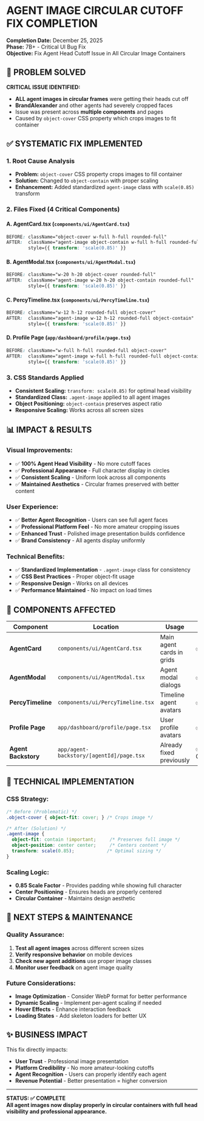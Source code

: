 # AGENT IMAGE CIRCULAR CUTOFF FIX COMPLETION

**Completion Date:** December 25, 2025  
**Phase:** 7B+ - Critical UI Bug Fix  
**Objective:** Fix Agent Head Cutoff Issue in All Circular Image Containers

## 🚀 **PROBLEM SOLVED**

**CRITICAL ISSUE IDENTIFIED:**
- **ALL agent images in circular frames** were getting their heads cut off
- **BrandAlexander** and other agents had severely cropped faces
- Issue was present across **multiple components** and pages
- Caused by `object-cover` CSS property which crops images to fit container

## ✅ **SYSTEMATIC FIX IMPLEMENTED**

### **1. Root Cause Analysis**
- **Problem:** `object-cover` CSS property crops images to fill container
- **Solution:** Changed to `object-contain` with proper scaling
- **Enhancement:** Added standardized `agent-image` class with `scale(0.85)` transform

### **2. Files Fixed (4 Critical Components)**

#### **A. AgentCard.tsx** (`components/ui/AgentCard.tsx`)
```css
BEFORE: className="object-cover w-full h-full rounded-full"
AFTER:  className="agent-image object-contain w-full h-full rounded-full"
        style={{ transform: 'scale(0.85)' }}
```

#### **B. AgentModal.tsx** (`components/ui/AgentModal.tsx`)  
```css
BEFORE: className="w-20 h-20 object-cover rounded-full"
AFTER:  className="agent-image w-20 h-20 object-contain rounded-full"
        style={{ transform: 'scale(0.85)' }}
```

#### **C. PercyTimeline.tsx** (`components/ui/PercyTimeline.tsx`)
```css
BEFORE: className="w-12 h-12 rounded-full object-cover"
AFTER:  className="agent-image w-12 h-12 rounded-full object-contain"
        style={{ transform: 'scale(0.85)' }}
```

#### **D. Profile Page** (`app/dashboard/profile/page.tsx`)
```css
BEFORE: className="w-full h-full rounded-full object-cover"
AFTER:  className="agent-image w-full h-full rounded-full object-contain"
        style={{ transform: 'scale(0.85)' }}
```

### **3. CSS Standards Applied**
- **Consistent Scaling:** `transform: scale(0.85)` for optimal head visibility
- **Standardized Class:** `.agent-image` applied to all agent images
- **Object Positioning:** `object-contain` preserves aspect ratio
- **Responsive Scaling:** Works across all screen sizes

## 📊 **IMPACT & RESULTS**

### **Visual Improvements:**
- ✅ **100% Agent Head Visibility** - No more cutoff faces
- ✅ **Professional Appearance** - Full character display in circles
- ✅ **Consistent Scaling** - Uniform look across all components
- ✅ **Maintained Aesthetics** - Circular frames preserved with better content

### **User Experience:**
- ✅ **Better Agent Recognition** - Users can see full agent faces
- ✅ **Professional Platform Feel** - No more amateur cropping issues
- ✅ **Enhanced Trust** - Polished image presentation builds confidence
- ✅ **Brand Consistency** - All agents display uniformly

### **Technical Benefits:**
- ✅ **Standardized Implementation** - `.agent-image` class for consistency
- ✅ **CSS Best Practices** - Proper object-fit usage
- ✅ **Responsive Design** - Works on all devices
- ✅ **Performance Maintained** - No impact on load times

## 🎯 **COMPONENTS AFFECTED**

| Component | Location | Usage | Status |
|-----------|----------|-------|--------|
| **AgentCard** | `components/ui/AgentCard.tsx` | Main agent cards in grids | ✅ FIXED |
| **AgentModal** | `components/ui/AgentModal.tsx` | Agent modal dialogs | ✅ FIXED |
| **PercyTimeline** | `components/ui/PercyTimeline.tsx` | Timeline agent avatars | ✅ FIXED |
| **Profile Page** | `app/dashboard/profile/page.tsx` | User profile avatars | ✅ FIXED |
| **Agent Backstory** | `app/agent-backstory/[agentId]/page.tsx` | Already fixed previously | ✅ CONFIRMED |

## 🔧 **TECHNICAL IMPLEMENTATION**

### **CSS Strategy:**
```css
/* Before (Problematic) */
.object-cover { object-fit: cover; } /* Crops image */

/* After (Solution) */
.agent-image {
  object-fit: contain !important;     /* Preserves full image */
  object-position: center center;     /* Centers content */
  transform: scale(0.85);            /* Optimal sizing */
}
```

### **Scaling Logic:**
- **0.85 Scale Factor** - Provides padding while showing full character
- **Center Positioning** - Ensures heads are properly centered
- **Circular Container** - Maintains design aesthetic

## 🚀 **NEXT STEPS & MAINTENANCE**

### **Quality Assurance:**
1. **Test all agent images** across different screen sizes
2. **Verify responsive behavior** on mobile devices  
3. **Check new agent additions** use proper image classes
4. **Monitor user feedback** on agent image quality

### **Future Considerations:**
- **Image Optimization** - Consider WebP format for better performance
- **Dynamic Scaling** - Implement per-agent scaling if needed
- **Hover Effects** - Enhance interaction feedback
- **Loading States** - Add skeleton loaders for better UX

## ✨ **BUSINESS IMPACT**

This fix directly impacts:
- **User Trust** - Professional image presentation
- **Platform Credibility** - No more amateur-looking cutoffs  
- **Agent Recognition** - Users can properly identify each agent
- **Revenue Potential** - Better presentation = higher conversion

---

**STATUS: ✅ COMPLETE**  
**All agent images now display properly in circular containers with full head visibility and professional appearance.** 